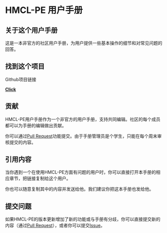 # HMCL-PE 用户手册

## 关于这个用户手册

这是一本非官方的社区用户手册，为用户提供一些基本操作的细节和对常见问题的回答。

## 找到这个项目

Github项目链接

****[**Click**](https://github.com/panda-lsy/HMCL-PE-User-Manual)****

## 贡献

HMCL-PE用户手册作为一个非官方的用户手册，支持共同编辑。社区的每个成员都可以为手册的编辑做出贡献。

你可以通过[Pull Request](https://github.com/panda-lsy/HMCL-PE-User-Manual/pulls)功能提交。由于手册管理员是个学生，只能在每个周末审核提交的内容。

## 引用内容

当你遇到一个在使用HMCL-PE方面有问题的用户时，你可以直接打开本手册的相应章节，把链接复制给这个用户。&#x20;

你也可以随意复制其中的内容并发送给他。我们建议你把这本手册也发给他。

## 提交问题

如果HMCL-PE的版本更新增加了新的功能或与手册有分歧，你可以直接提交新的内容（通过[Pull Request](https://github.com/panda-lsy/HMCL-PE-User-Manual/pulls)），或者你可以提交[Issue](https://github.com/panda-lsy/HMCL-PE-User-Manual/issues)。
